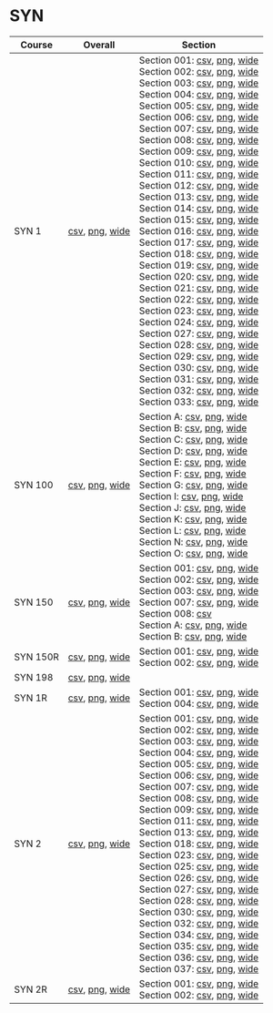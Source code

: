 # SYN

| Course | Overall | Section |
| ------ | ------- | ------- |
| SYN 1 | [csv](https://github.com/UCSD-Historical-Enrollment-Data/2024Fall/blob/main/overall/SYN%201.csv), [png](https://raw.githubusercontent.com/UCSD-Historical-Enrollment-Data/2024Fall/main/plot_overall/SYN%201.png), [wide](https://raw.githubusercontent.com/UCSD-Historical-Enrollment-Data/2024Fall/main/plot_overall_wide/SYN%201.png) | Section 001: [csv](https://github.com/UCSD-Historical-Enrollment-Data/2024Fall/blob/main/section/SYN%201_001.csv), [png](https://raw.githubusercontent.com/UCSD-Historical-Enrollment-Data/2024Fall/main/plot_section/SYN%201_001.png), [wide](https://raw.githubusercontent.com/UCSD-Historical-Enrollment-Data/2024Fall/main/plot_section_wide/SYN%201_001.png)<br>Section 002: [csv](https://github.com/UCSD-Historical-Enrollment-Data/2024Fall/blob/main/section/SYN%201_002.csv), [png](https://raw.githubusercontent.com/UCSD-Historical-Enrollment-Data/2024Fall/main/plot_section/SYN%201_002.png), [wide](https://raw.githubusercontent.com/UCSD-Historical-Enrollment-Data/2024Fall/main/plot_section_wide/SYN%201_002.png)<br>Section 003: [csv](https://github.com/UCSD-Historical-Enrollment-Data/2024Fall/blob/main/section/SYN%201_003.csv), [png](https://raw.githubusercontent.com/UCSD-Historical-Enrollment-Data/2024Fall/main/plot_section/SYN%201_003.png), [wide](https://raw.githubusercontent.com/UCSD-Historical-Enrollment-Data/2024Fall/main/plot_section_wide/SYN%201_003.png)<br>Section 004: [csv](https://github.com/UCSD-Historical-Enrollment-Data/2024Fall/blob/main/section/SYN%201_004.csv), [png](https://raw.githubusercontent.com/UCSD-Historical-Enrollment-Data/2024Fall/main/plot_section/SYN%201_004.png), [wide](https://raw.githubusercontent.com/UCSD-Historical-Enrollment-Data/2024Fall/main/plot_section_wide/SYN%201_004.png)<br>Section 005: [csv](https://github.com/UCSD-Historical-Enrollment-Data/2024Fall/blob/main/section/SYN%201_005.csv), [png](https://raw.githubusercontent.com/UCSD-Historical-Enrollment-Data/2024Fall/main/plot_section/SYN%201_005.png), [wide](https://raw.githubusercontent.com/UCSD-Historical-Enrollment-Data/2024Fall/main/plot_section_wide/SYN%201_005.png)<br>Section 006: [csv](https://github.com/UCSD-Historical-Enrollment-Data/2024Fall/blob/main/section/SYN%201_006.csv), [png](https://raw.githubusercontent.com/UCSD-Historical-Enrollment-Data/2024Fall/main/plot_section/SYN%201_006.png), [wide](https://raw.githubusercontent.com/UCSD-Historical-Enrollment-Data/2024Fall/main/plot_section_wide/SYN%201_006.png)<br>Section 007: [csv](https://github.com/UCSD-Historical-Enrollment-Data/2024Fall/blob/main/section/SYN%201_007.csv), [png](https://raw.githubusercontent.com/UCSD-Historical-Enrollment-Data/2024Fall/main/plot_section/SYN%201_007.png), [wide](https://raw.githubusercontent.com/UCSD-Historical-Enrollment-Data/2024Fall/main/plot_section_wide/SYN%201_007.png)<br>Section 008: [csv](https://github.com/UCSD-Historical-Enrollment-Data/2024Fall/blob/main/section/SYN%201_008.csv), [png](https://raw.githubusercontent.com/UCSD-Historical-Enrollment-Data/2024Fall/main/plot_section/SYN%201_008.png), [wide](https://raw.githubusercontent.com/UCSD-Historical-Enrollment-Data/2024Fall/main/plot_section_wide/SYN%201_008.png)<br>Section 009: [csv](https://github.com/UCSD-Historical-Enrollment-Data/2024Fall/blob/main/section/SYN%201_009.csv), [png](https://raw.githubusercontent.com/UCSD-Historical-Enrollment-Data/2024Fall/main/plot_section/SYN%201_009.png), [wide](https://raw.githubusercontent.com/UCSD-Historical-Enrollment-Data/2024Fall/main/plot_section_wide/SYN%201_009.png)<br>Section 010: [csv](https://github.com/UCSD-Historical-Enrollment-Data/2024Fall/blob/main/section/SYN%201_010.csv), [png](https://raw.githubusercontent.com/UCSD-Historical-Enrollment-Data/2024Fall/main/plot_section/SYN%201_010.png), [wide](https://raw.githubusercontent.com/UCSD-Historical-Enrollment-Data/2024Fall/main/plot_section_wide/SYN%201_010.png)<br>Section 011: [csv](https://github.com/UCSD-Historical-Enrollment-Data/2024Fall/blob/main/section/SYN%201_011.csv), [png](https://raw.githubusercontent.com/UCSD-Historical-Enrollment-Data/2024Fall/main/plot_section/SYN%201_011.png), [wide](https://raw.githubusercontent.com/UCSD-Historical-Enrollment-Data/2024Fall/main/plot_section_wide/SYN%201_011.png)<br>Section 012: [csv](https://github.com/UCSD-Historical-Enrollment-Data/2024Fall/blob/main/section/SYN%201_012.csv), [png](https://raw.githubusercontent.com/UCSD-Historical-Enrollment-Data/2024Fall/main/plot_section/SYN%201_012.png), [wide](https://raw.githubusercontent.com/UCSD-Historical-Enrollment-Data/2024Fall/main/plot_section_wide/SYN%201_012.png)<br>Section 013: [csv](https://github.com/UCSD-Historical-Enrollment-Data/2024Fall/blob/main/section/SYN%201_013.csv), [png](https://raw.githubusercontent.com/UCSD-Historical-Enrollment-Data/2024Fall/main/plot_section/SYN%201_013.png), [wide](https://raw.githubusercontent.com/UCSD-Historical-Enrollment-Data/2024Fall/main/plot_section_wide/SYN%201_013.png)<br>Section 014: [csv](https://github.com/UCSD-Historical-Enrollment-Data/2024Fall/blob/main/section/SYN%201_014.csv), [png](https://raw.githubusercontent.com/UCSD-Historical-Enrollment-Data/2024Fall/main/plot_section/SYN%201_014.png), [wide](https://raw.githubusercontent.com/UCSD-Historical-Enrollment-Data/2024Fall/main/plot_section_wide/SYN%201_014.png)<br>Section 015: [csv](https://github.com/UCSD-Historical-Enrollment-Data/2024Fall/blob/main/section/SYN%201_015.csv), [png](https://raw.githubusercontent.com/UCSD-Historical-Enrollment-Data/2024Fall/main/plot_section/SYN%201_015.png), [wide](https://raw.githubusercontent.com/UCSD-Historical-Enrollment-Data/2024Fall/main/plot_section_wide/SYN%201_015.png)<br>Section 016: [csv](https://github.com/UCSD-Historical-Enrollment-Data/2024Fall/blob/main/section/SYN%201_016.csv), [png](https://raw.githubusercontent.com/UCSD-Historical-Enrollment-Data/2024Fall/main/plot_section/SYN%201_016.png), [wide](https://raw.githubusercontent.com/UCSD-Historical-Enrollment-Data/2024Fall/main/plot_section_wide/SYN%201_016.png)<br>Section 017: [csv](https://github.com/UCSD-Historical-Enrollment-Data/2024Fall/blob/main/section/SYN%201_017.csv), [png](https://raw.githubusercontent.com/UCSD-Historical-Enrollment-Data/2024Fall/main/plot_section/SYN%201_017.png), [wide](https://raw.githubusercontent.com/UCSD-Historical-Enrollment-Data/2024Fall/main/plot_section_wide/SYN%201_017.png)<br>Section 018: [csv](https://github.com/UCSD-Historical-Enrollment-Data/2024Fall/blob/main/section/SYN%201_018.csv), [png](https://raw.githubusercontent.com/UCSD-Historical-Enrollment-Data/2024Fall/main/plot_section/SYN%201_018.png), [wide](https://raw.githubusercontent.com/UCSD-Historical-Enrollment-Data/2024Fall/main/plot_section_wide/SYN%201_018.png)<br>Section 019: [csv](https://github.com/UCSD-Historical-Enrollment-Data/2024Fall/blob/main/section/SYN%201_019.csv), [png](https://raw.githubusercontent.com/UCSD-Historical-Enrollment-Data/2024Fall/main/plot_section/SYN%201_019.png), [wide](https://raw.githubusercontent.com/UCSD-Historical-Enrollment-Data/2024Fall/main/plot_section_wide/SYN%201_019.png)<br>Section 020: [csv](https://github.com/UCSD-Historical-Enrollment-Data/2024Fall/blob/main/section/SYN%201_020.csv), [png](https://raw.githubusercontent.com/UCSD-Historical-Enrollment-Data/2024Fall/main/plot_section/SYN%201_020.png), [wide](https://raw.githubusercontent.com/UCSD-Historical-Enrollment-Data/2024Fall/main/plot_section_wide/SYN%201_020.png)<br>Section 021: [csv](https://github.com/UCSD-Historical-Enrollment-Data/2024Fall/blob/main/section/SYN%201_021.csv), [png](https://raw.githubusercontent.com/UCSD-Historical-Enrollment-Data/2024Fall/main/plot_section/SYN%201_021.png), [wide](https://raw.githubusercontent.com/UCSD-Historical-Enrollment-Data/2024Fall/main/plot_section_wide/SYN%201_021.png)<br>Section 022: [csv](https://github.com/UCSD-Historical-Enrollment-Data/2024Fall/blob/main/section/SYN%201_022.csv), [png](https://raw.githubusercontent.com/UCSD-Historical-Enrollment-Data/2024Fall/main/plot_section/SYN%201_022.png), [wide](https://raw.githubusercontent.com/UCSD-Historical-Enrollment-Data/2024Fall/main/plot_section_wide/SYN%201_022.png)<br>Section 023: [csv](https://github.com/UCSD-Historical-Enrollment-Data/2024Fall/blob/main/section/SYN%201_023.csv), [png](https://raw.githubusercontent.com/UCSD-Historical-Enrollment-Data/2024Fall/main/plot_section/SYN%201_023.png), [wide](https://raw.githubusercontent.com/UCSD-Historical-Enrollment-Data/2024Fall/main/plot_section_wide/SYN%201_023.png)<br>Section 024: [csv](https://github.com/UCSD-Historical-Enrollment-Data/2024Fall/blob/main/section/SYN%201_024.csv), [png](https://raw.githubusercontent.com/UCSD-Historical-Enrollment-Data/2024Fall/main/plot_section/SYN%201_024.png), [wide](https://raw.githubusercontent.com/UCSD-Historical-Enrollment-Data/2024Fall/main/plot_section_wide/SYN%201_024.png)<br>Section 027: [csv](https://github.com/UCSD-Historical-Enrollment-Data/2024Fall/blob/main/section/SYN%201_027.csv), [png](https://raw.githubusercontent.com/UCSD-Historical-Enrollment-Data/2024Fall/main/plot_section/SYN%201_027.png), [wide](https://raw.githubusercontent.com/UCSD-Historical-Enrollment-Data/2024Fall/main/plot_section_wide/SYN%201_027.png)<br>Section 028: [csv](https://github.com/UCSD-Historical-Enrollment-Data/2024Fall/blob/main/section/SYN%201_028.csv), [png](https://raw.githubusercontent.com/UCSD-Historical-Enrollment-Data/2024Fall/main/plot_section/SYN%201_028.png), [wide](https://raw.githubusercontent.com/UCSD-Historical-Enrollment-Data/2024Fall/main/plot_section_wide/SYN%201_028.png)<br>Section 029: [csv](https://github.com/UCSD-Historical-Enrollment-Data/2024Fall/blob/main/section/SYN%201_029.csv), [png](https://raw.githubusercontent.com/UCSD-Historical-Enrollment-Data/2024Fall/main/plot_section/SYN%201_029.png), [wide](https://raw.githubusercontent.com/UCSD-Historical-Enrollment-Data/2024Fall/main/plot_section_wide/SYN%201_029.png)<br>Section 030: [csv](https://github.com/UCSD-Historical-Enrollment-Data/2024Fall/blob/main/section/SYN%201_030.csv), [png](https://raw.githubusercontent.com/UCSD-Historical-Enrollment-Data/2024Fall/main/plot_section/SYN%201_030.png), [wide](https://raw.githubusercontent.com/UCSD-Historical-Enrollment-Data/2024Fall/main/plot_section_wide/SYN%201_030.png)<br>Section 031: [csv](https://github.com/UCSD-Historical-Enrollment-Data/2024Fall/blob/main/section/SYN%201_031.csv), [png](https://raw.githubusercontent.com/UCSD-Historical-Enrollment-Data/2024Fall/main/plot_section/SYN%201_031.png), [wide](https://raw.githubusercontent.com/UCSD-Historical-Enrollment-Data/2024Fall/main/plot_section_wide/SYN%201_031.png)<br>Section 032: [csv](https://github.com/UCSD-Historical-Enrollment-Data/2024Fall/blob/main/section/SYN%201_032.csv), [png](https://raw.githubusercontent.com/UCSD-Historical-Enrollment-Data/2024Fall/main/plot_section/SYN%201_032.png), [wide](https://raw.githubusercontent.com/UCSD-Historical-Enrollment-Data/2024Fall/main/plot_section_wide/SYN%201_032.png)<br>Section 033: [csv](https://github.com/UCSD-Historical-Enrollment-Data/2024Fall/blob/main/section/SYN%201_033.csv), [png](https://raw.githubusercontent.com/UCSD-Historical-Enrollment-Data/2024Fall/main/plot_section/SYN%201_033.png), [wide](https://raw.githubusercontent.com/UCSD-Historical-Enrollment-Data/2024Fall/main/plot_section_wide/SYN%201_033.png) |
| SYN 100 | [csv](https://github.com/UCSD-Historical-Enrollment-Data/2024Fall/blob/main/overall/SYN%20100.csv), [png](https://raw.githubusercontent.com/UCSD-Historical-Enrollment-Data/2024Fall/main/plot_overall/SYN%20100.png), [wide](https://raw.githubusercontent.com/UCSD-Historical-Enrollment-Data/2024Fall/main/plot_overall_wide/SYN%20100.png) | Section A: [csv](https://github.com/UCSD-Historical-Enrollment-Data/2024Fall/blob/main/section/SYN%20100_A.csv), [png](https://raw.githubusercontent.com/UCSD-Historical-Enrollment-Data/2024Fall/main/plot_section/SYN%20100_A.png), [wide](https://raw.githubusercontent.com/UCSD-Historical-Enrollment-Data/2024Fall/main/plot_section_wide/SYN%20100_A.png)<br>Section B: [csv](https://github.com/UCSD-Historical-Enrollment-Data/2024Fall/blob/main/section/SYN%20100_B.csv), [png](https://raw.githubusercontent.com/UCSD-Historical-Enrollment-Data/2024Fall/main/plot_section/SYN%20100_B.png), [wide](https://raw.githubusercontent.com/UCSD-Historical-Enrollment-Data/2024Fall/main/plot_section_wide/SYN%20100_B.png)<br>Section C: [csv](https://github.com/UCSD-Historical-Enrollment-Data/2024Fall/blob/main/section/SYN%20100_C.csv), [png](https://raw.githubusercontent.com/UCSD-Historical-Enrollment-Data/2024Fall/main/plot_section/SYN%20100_C.png), [wide](https://raw.githubusercontent.com/UCSD-Historical-Enrollment-Data/2024Fall/main/plot_section_wide/SYN%20100_C.png)<br>Section D: [csv](https://github.com/UCSD-Historical-Enrollment-Data/2024Fall/blob/main/section/SYN%20100_D.csv), [png](https://raw.githubusercontent.com/UCSD-Historical-Enrollment-Data/2024Fall/main/plot_section/SYN%20100_D.png), [wide](https://raw.githubusercontent.com/UCSD-Historical-Enrollment-Data/2024Fall/main/plot_section_wide/SYN%20100_D.png)<br>Section E: [csv](https://github.com/UCSD-Historical-Enrollment-Data/2024Fall/blob/main/section/SYN%20100_E.csv), [png](https://raw.githubusercontent.com/UCSD-Historical-Enrollment-Data/2024Fall/main/plot_section/SYN%20100_E.png), [wide](https://raw.githubusercontent.com/UCSD-Historical-Enrollment-Data/2024Fall/main/plot_section_wide/SYN%20100_E.png)<br>Section F: [csv](https://github.com/UCSD-Historical-Enrollment-Data/2024Fall/blob/main/section/SYN%20100_F.csv), [png](https://raw.githubusercontent.com/UCSD-Historical-Enrollment-Data/2024Fall/main/plot_section/SYN%20100_F.png), [wide](https://raw.githubusercontent.com/UCSD-Historical-Enrollment-Data/2024Fall/main/plot_section_wide/SYN%20100_F.png)<br>Section G: [csv](https://github.com/UCSD-Historical-Enrollment-Data/2024Fall/blob/main/section/SYN%20100_G.csv), [png](https://raw.githubusercontent.com/UCSD-Historical-Enrollment-Data/2024Fall/main/plot_section/SYN%20100_G.png), [wide](https://raw.githubusercontent.com/UCSD-Historical-Enrollment-Data/2024Fall/main/plot_section_wide/SYN%20100_G.png)<br>Section I: [csv](https://github.com/UCSD-Historical-Enrollment-Data/2024Fall/blob/main/section/SYN%20100_I.csv), [png](https://raw.githubusercontent.com/UCSD-Historical-Enrollment-Data/2024Fall/main/plot_section/SYN%20100_I.png), [wide](https://raw.githubusercontent.com/UCSD-Historical-Enrollment-Data/2024Fall/main/plot_section_wide/SYN%20100_I.png)<br>Section J: [csv](https://github.com/UCSD-Historical-Enrollment-Data/2024Fall/blob/main/section/SYN%20100_J.csv), [png](https://raw.githubusercontent.com/UCSD-Historical-Enrollment-Data/2024Fall/main/plot_section/SYN%20100_J.png), [wide](https://raw.githubusercontent.com/UCSD-Historical-Enrollment-Data/2024Fall/main/plot_section_wide/SYN%20100_J.png)<br>Section K: [csv](https://github.com/UCSD-Historical-Enrollment-Data/2024Fall/blob/main/section/SYN%20100_K.csv), [png](https://raw.githubusercontent.com/UCSD-Historical-Enrollment-Data/2024Fall/main/plot_section/SYN%20100_K.png), [wide](https://raw.githubusercontent.com/UCSD-Historical-Enrollment-Data/2024Fall/main/plot_section_wide/SYN%20100_K.png)<br>Section L: [csv](https://github.com/UCSD-Historical-Enrollment-Data/2024Fall/blob/main/section/SYN%20100_L.csv), [png](https://raw.githubusercontent.com/UCSD-Historical-Enrollment-Data/2024Fall/main/plot_section/SYN%20100_L.png), [wide](https://raw.githubusercontent.com/UCSD-Historical-Enrollment-Data/2024Fall/main/plot_section_wide/SYN%20100_L.png)<br>Section N: [csv](https://github.com/UCSD-Historical-Enrollment-Data/2024Fall/blob/main/section/SYN%20100_N.csv), [png](https://raw.githubusercontent.com/UCSD-Historical-Enrollment-Data/2024Fall/main/plot_section/SYN%20100_N.png), [wide](https://raw.githubusercontent.com/UCSD-Historical-Enrollment-Data/2024Fall/main/plot_section_wide/SYN%20100_N.png)<br>Section O: [csv](https://github.com/UCSD-Historical-Enrollment-Data/2024Fall/blob/main/section/SYN%20100_O.csv), [png](https://raw.githubusercontent.com/UCSD-Historical-Enrollment-Data/2024Fall/main/plot_section/SYN%20100_O.png), [wide](https://raw.githubusercontent.com/UCSD-Historical-Enrollment-Data/2024Fall/main/plot_section_wide/SYN%20100_O.png) |
| SYN 150 | [csv](https://github.com/UCSD-Historical-Enrollment-Data/2024Fall/blob/main/overall/SYN%20150.csv), [png](https://raw.githubusercontent.com/UCSD-Historical-Enrollment-Data/2024Fall/main/plot_overall/SYN%20150.png), [wide](https://raw.githubusercontent.com/UCSD-Historical-Enrollment-Data/2024Fall/main/plot_overall_wide/SYN%20150.png) | Section 001: [csv](https://github.com/UCSD-Historical-Enrollment-Data/2024Fall/blob/main/section/SYN%20150_001.csv), [png](https://raw.githubusercontent.com/UCSD-Historical-Enrollment-Data/2024Fall/main/plot_section/SYN%20150_001.png), [wide](https://raw.githubusercontent.com/UCSD-Historical-Enrollment-Data/2024Fall/main/plot_section_wide/SYN%20150_001.png)<br>Section 002: [csv](https://github.com/UCSD-Historical-Enrollment-Data/2024Fall/blob/main/section/SYN%20150_002.csv), [png](https://raw.githubusercontent.com/UCSD-Historical-Enrollment-Data/2024Fall/main/plot_section/SYN%20150_002.png), [wide](https://raw.githubusercontent.com/UCSD-Historical-Enrollment-Data/2024Fall/main/plot_section_wide/SYN%20150_002.png)<br>Section 003: [csv](https://github.com/UCSD-Historical-Enrollment-Data/2024Fall/blob/main/section/SYN%20150_003.csv), [png](https://raw.githubusercontent.com/UCSD-Historical-Enrollment-Data/2024Fall/main/plot_section/SYN%20150_003.png), [wide](https://raw.githubusercontent.com/UCSD-Historical-Enrollment-Data/2024Fall/main/plot_section_wide/SYN%20150_003.png)<br>Section 007: [csv](https://github.com/UCSD-Historical-Enrollment-Data/2024Fall/blob/main/section/SYN%20150_007.csv), [png](https://raw.githubusercontent.com/UCSD-Historical-Enrollment-Data/2024Fall/main/plot_section/SYN%20150_007.png), [wide](https://raw.githubusercontent.com/UCSD-Historical-Enrollment-Data/2024Fall/main/plot_section_wide/SYN%20150_007.png)<br>Section 008: [csv](https://github.com/UCSD-Historical-Enrollment-Data/2024Fall/blob/main/section/SYN%20150_008.csv)<br>Section A: [csv](https://github.com/UCSD-Historical-Enrollment-Data/2024Fall/blob/main/section/SYN%20150_A.csv), [png](https://raw.githubusercontent.com/UCSD-Historical-Enrollment-Data/2024Fall/main/plot_section/SYN%20150_A.png), [wide](https://raw.githubusercontent.com/UCSD-Historical-Enrollment-Data/2024Fall/main/plot_section_wide/SYN%20150_A.png)<br>Section B: [csv](https://github.com/UCSD-Historical-Enrollment-Data/2024Fall/blob/main/section/SYN%20150_B.csv), [png](https://raw.githubusercontent.com/UCSD-Historical-Enrollment-Data/2024Fall/main/plot_section/SYN%20150_B.png), [wide](https://raw.githubusercontent.com/UCSD-Historical-Enrollment-Data/2024Fall/main/plot_section_wide/SYN%20150_B.png) |
| SYN 150R | [csv](https://github.com/UCSD-Historical-Enrollment-Data/2024Fall/blob/main/overall/SYN%20150R.csv), [png](https://raw.githubusercontent.com/UCSD-Historical-Enrollment-Data/2024Fall/main/plot_overall/SYN%20150R.png), [wide](https://raw.githubusercontent.com/UCSD-Historical-Enrollment-Data/2024Fall/main/plot_overall_wide/SYN%20150R.png) | Section 001: [csv](https://github.com/UCSD-Historical-Enrollment-Data/2024Fall/blob/main/section/SYN%20150R_001.csv), [png](https://raw.githubusercontent.com/UCSD-Historical-Enrollment-Data/2024Fall/main/plot_section/SYN%20150R_001.png), [wide](https://raw.githubusercontent.com/UCSD-Historical-Enrollment-Data/2024Fall/main/plot_section_wide/SYN%20150R_001.png)<br>Section 002: [csv](https://github.com/UCSD-Historical-Enrollment-Data/2024Fall/blob/main/section/SYN%20150R_002.csv), [png](https://raw.githubusercontent.com/UCSD-Historical-Enrollment-Data/2024Fall/main/plot_section/SYN%20150R_002.png), [wide](https://raw.githubusercontent.com/UCSD-Historical-Enrollment-Data/2024Fall/main/plot_section_wide/SYN%20150R_002.png) |
| SYN 198 | [csv](https://github.com/UCSD-Historical-Enrollment-Data/2024Fall/blob/main/overall/SYN%20198.csv), [png](https://raw.githubusercontent.com/UCSD-Historical-Enrollment-Data/2024Fall/main/plot_overall/SYN%20198.png), [wide](https://raw.githubusercontent.com/UCSD-Historical-Enrollment-Data/2024Fall/main/plot_overall_wide/SYN%20198.png) |  |
| SYN 1R | [csv](https://github.com/UCSD-Historical-Enrollment-Data/2024Fall/blob/main/overall/SYN%201R.csv), [png](https://raw.githubusercontent.com/UCSD-Historical-Enrollment-Data/2024Fall/main/plot_overall/SYN%201R.png), [wide](https://raw.githubusercontent.com/UCSD-Historical-Enrollment-Data/2024Fall/main/plot_overall_wide/SYN%201R.png) | Section 001: [csv](https://github.com/UCSD-Historical-Enrollment-Data/2024Fall/blob/main/section/SYN%201R_001.csv), [png](https://raw.githubusercontent.com/UCSD-Historical-Enrollment-Data/2024Fall/main/plot_section/SYN%201R_001.png), [wide](https://raw.githubusercontent.com/UCSD-Historical-Enrollment-Data/2024Fall/main/plot_section_wide/SYN%201R_001.png)<br>Section 004: [csv](https://github.com/UCSD-Historical-Enrollment-Data/2024Fall/blob/main/section/SYN%201R_004.csv), [png](https://raw.githubusercontent.com/UCSD-Historical-Enrollment-Data/2024Fall/main/plot_section/SYN%201R_004.png), [wide](https://raw.githubusercontent.com/UCSD-Historical-Enrollment-Data/2024Fall/main/plot_section_wide/SYN%201R_004.png) |
| SYN 2 | [csv](https://github.com/UCSD-Historical-Enrollment-Data/2024Fall/blob/main/overall/SYN%202.csv), [png](https://raw.githubusercontent.com/UCSD-Historical-Enrollment-Data/2024Fall/main/plot_overall/SYN%202.png), [wide](https://raw.githubusercontent.com/UCSD-Historical-Enrollment-Data/2024Fall/main/plot_overall_wide/SYN%202.png) | Section 001: [csv](https://github.com/UCSD-Historical-Enrollment-Data/2024Fall/blob/main/section/SYN%202_001.csv), [png](https://raw.githubusercontent.com/UCSD-Historical-Enrollment-Data/2024Fall/main/plot_section/SYN%202_001.png), [wide](https://raw.githubusercontent.com/UCSD-Historical-Enrollment-Data/2024Fall/main/plot_section_wide/SYN%202_001.png)<br>Section 002: [csv](https://github.com/UCSD-Historical-Enrollment-Data/2024Fall/blob/main/section/SYN%202_002.csv), [png](https://raw.githubusercontent.com/UCSD-Historical-Enrollment-Data/2024Fall/main/plot_section/SYN%202_002.png), [wide](https://raw.githubusercontent.com/UCSD-Historical-Enrollment-Data/2024Fall/main/plot_section_wide/SYN%202_002.png)<br>Section 003: [csv](https://github.com/UCSD-Historical-Enrollment-Data/2024Fall/blob/main/section/SYN%202_003.csv), [png](https://raw.githubusercontent.com/UCSD-Historical-Enrollment-Data/2024Fall/main/plot_section/SYN%202_003.png), [wide](https://raw.githubusercontent.com/UCSD-Historical-Enrollment-Data/2024Fall/main/plot_section_wide/SYN%202_003.png)<br>Section 004: [csv](https://github.com/UCSD-Historical-Enrollment-Data/2024Fall/blob/main/section/SYN%202_004.csv), [png](https://raw.githubusercontent.com/UCSD-Historical-Enrollment-Data/2024Fall/main/plot_section/SYN%202_004.png), [wide](https://raw.githubusercontent.com/UCSD-Historical-Enrollment-Data/2024Fall/main/plot_section_wide/SYN%202_004.png)<br>Section 005: [csv](https://github.com/UCSD-Historical-Enrollment-Data/2024Fall/blob/main/section/SYN%202_005.csv), [png](https://raw.githubusercontent.com/UCSD-Historical-Enrollment-Data/2024Fall/main/plot_section/SYN%202_005.png), [wide](https://raw.githubusercontent.com/UCSD-Historical-Enrollment-Data/2024Fall/main/plot_section_wide/SYN%202_005.png)<br>Section 006: [csv](https://github.com/UCSD-Historical-Enrollment-Data/2024Fall/blob/main/section/SYN%202_006.csv), [png](https://raw.githubusercontent.com/UCSD-Historical-Enrollment-Data/2024Fall/main/plot_section/SYN%202_006.png), [wide](https://raw.githubusercontent.com/UCSD-Historical-Enrollment-Data/2024Fall/main/plot_section_wide/SYN%202_006.png)<br>Section 007: [csv](https://github.com/UCSD-Historical-Enrollment-Data/2024Fall/blob/main/section/SYN%202_007.csv), [png](https://raw.githubusercontent.com/UCSD-Historical-Enrollment-Data/2024Fall/main/plot_section/SYN%202_007.png), [wide](https://raw.githubusercontent.com/UCSD-Historical-Enrollment-Data/2024Fall/main/plot_section_wide/SYN%202_007.png)<br>Section 008: [csv](https://github.com/UCSD-Historical-Enrollment-Data/2024Fall/blob/main/section/SYN%202_008.csv), [png](https://raw.githubusercontent.com/UCSD-Historical-Enrollment-Data/2024Fall/main/plot_section/SYN%202_008.png), [wide](https://raw.githubusercontent.com/UCSD-Historical-Enrollment-Data/2024Fall/main/plot_section_wide/SYN%202_008.png)<br>Section 009: [csv](https://github.com/UCSD-Historical-Enrollment-Data/2024Fall/blob/main/section/SYN%202_009.csv), [png](https://raw.githubusercontent.com/UCSD-Historical-Enrollment-Data/2024Fall/main/plot_section/SYN%202_009.png), [wide](https://raw.githubusercontent.com/UCSD-Historical-Enrollment-Data/2024Fall/main/plot_section_wide/SYN%202_009.png)<br>Section 011: [csv](https://github.com/UCSD-Historical-Enrollment-Data/2024Fall/blob/main/section/SYN%202_011.csv), [png](https://raw.githubusercontent.com/UCSD-Historical-Enrollment-Data/2024Fall/main/plot_section/SYN%202_011.png), [wide](https://raw.githubusercontent.com/UCSD-Historical-Enrollment-Data/2024Fall/main/plot_section_wide/SYN%202_011.png)<br>Section 013: [csv](https://github.com/UCSD-Historical-Enrollment-Data/2024Fall/blob/main/section/SYN%202_013.csv), [png](https://raw.githubusercontent.com/UCSD-Historical-Enrollment-Data/2024Fall/main/plot_section/SYN%202_013.png), [wide](https://raw.githubusercontent.com/UCSD-Historical-Enrollment-Data/2024Fall/main/plot_section_wide/SYN%202_013.png)<br>Section 018: [csv](https://github.com/UCSD-Historical-Enrollment-Data/2024Fall/blob/main/section/SYN%202_018.csv), [png](https://raw.githubusercontent.com/UCSD-Historical-Enrollment-Data/2024Fall/main/plot_section/SYN%202_018.png), [wide](https://raw.githubusercontent.com/UCSD-Historical-Enrollment-Data/2024Fall/main/plot_section_wide/SYN%202_018.png)<br>Section 023: [csv](https://github.com/UCSD-Historical-Enrollment-Data/2024Fall/blob/main/section/SYN%202_023.csv), [png](https://raw.githubusercontent.com/UCSD-Historical-Enrollment-Data/2024Fall/main/plot_section/SYN%202_023.png), [wide](https://raw.githubusercontent.com/UCSD-Historical-Enrollment-Data/2024Fall/main/plot_section_wide/SYN%202_023.png)<br>Section 025: [csv](https://github.com/UCSD-Historical-Enrollment-Data/2024Fall/blob/main/section/SYN%202_025.csv), [png](https://raw.githubusercontent.com/UCSD-Historical-Enrollment-Data/2024Fall/main/plot_section/SYN%202_025.png), [wide](https://raw.githubusercontent.com/UCSD-Historical-Enrollment-Data/2024Fall/main/plot_section_wide/SYN%202_025.png)<br>Section 026: [csv](https://github.com/UCSD-Historical-Enrollment-Data/2024Fall/blob/main/section/SYN%202_026.csv), [png](https://raw.githubusercontent.com/UCSD-Historical-Enrollment-Data/2024Fall/main/plot_section/SYN%202_026.png), [wide](https://raw.githubusercontent.com/UCSD-Historical-Enrollment-Data/2024Fall/main/plot_section_wide/SYN%202_026.png)<br>Section 027: [csv](https://github.com/UCSD-Historical-Enrollment-Data/2024Fall/blob/main/section/SYN%202_027.csv), [png](https://raw.githubusercontent.com/UCSD-Historical-Enrollment-Data/2024Fall/main/plot_section/SYN%202_027.png), [wide](https://raw.githubusercontent.com/UCSD-Historical-Enrollment-Data/2024Fall/main/plot_section_wide/SYN%202_027.png)<br>Section 028: [csv](https://github.com/UCSD-Historical-Enrollment-Data/2024Fall/blob/main/section/SYN%202_028.csv), [png](https://raw.githubusercontent.com/UCSD-Historical-Enrollment-Data/2024Fall/main/plot_section/SYN%202_028.png), [wide](https://raw.githubusercontent.com/UCSD-Historical-Enrollment-Data/2024Fall/main/plot_section_wide/SYN%202_028.png)<br>Section 030: [csv](https://github.com/UCSD-Historical-Enrollment-Data/2024Fall/blob/main/section/SYN%202_030.csv), [png](https://raw.githubusercontent.com/UCSD-Historical-Enrollment-Data/2024Fall/main/plot_section/SYN%202_030.png), [wide](https://raw.githubusercontent.com/UCSD-Historical-Enrollment-Data/2024Fall/main/plot_section_wide/SYN%202_030.png)<br>Section 032: [csv](https://github.com/UCSD-Historical-Enrollment-Data/2024Fall/blob/main/section/SYN%202_032.csv), [png](https://raw.githubusercontent.com/UCSD-Historical-Enrollment-Data/2024Fall/main/plot_section/SYN%202_032.png), [wide](https://raw.githubusercontent.com/UCSD-Historical-Enrollment-Data/2024Fall/main/plot_section_wide/SYN%202_032.png)<br>Section 034: [csv](https://github.com/UCSD-Historical-Enrollment-Data/2024Fall/blob/main/section/SYN%202_034.csv), [png](https://raw.githubusercontent.com/UCSD-Historical-Enrollment-Data/2024Fall/main/plot_section/SYN%202_034.png), [wide](https://raw.githubusercontent.com/UCSD-Historical-Enrollment-Data/2024Fall/main/plot_section_wide/SYN%202_034.png)<br>Section 035: [csv](https://github.com/UCSD-Historical-Enrollment-Data/2024Fall/blob/main/section/SYN%202_035.csv), [png](https://raw.githubusercontent.com/UCSD-Historical-Enrollment-Data/2024Fall/main/plot_section/SYN%202_035.png), [wide](https://raw.githubusercontent.com/UCSD-Historical-Enrollment-Data/2024Fall/main/plot_section_wide/SYN%202_035.png)<br>Section 036: [csv](https://github.com/UCSD-Historical-Enrollment-Data/2024Fall/blob/main/section/SYN%202_036.csv), [png](https://raw.githubusercontent.com/UCSD-Historical-Enrollment-Data/2024Fall/main/plot_section/SYN%202_036.png), [wide](https://raw.githubusercontent.com/UCSD-Historical-Enrollment-Data/2024Fall/main/plot_section_wide/SYN%202_036.png)<br>Section 037: [csv](https://github.com/UCSD-Historical-Enrollment-Data/2024Fall/blob/main/section/SYN%202_037.csv), [png](https://raw.githubusercontent.com/UCSD-Historical-Enrollment-Data/2024Fall/main/plot_section/SYN%202_037.png), [wide](https://raw.githubusercontent.com/UCSD-Historical-Enrollment-Data/2024Fall/main/plot_section_wide/SYN%202_037.png) |
| SYN 2R | [csv](https://github.com/UCSD-Historical-Enrollment-Data/2024Fall/blob/main/overall/SYN%202R.csv), [png](https://raw.githubusercontent.com/UCSD-Historical-Enrollment-Data/2024Fall/main/plot_overall/SYN%202R.png), [wide](https://raw.githubusercontent.com/UCSD-Historical-Enrollment-Data/2024Fall/main/plot_overall_wide/SYN%202R.png) | Section 001: [csv](https://github.com/UCSD-Historical-Enrollment-Data/2024Fall/blob/main/section/SYN%202R_001.csv), [png](https://raw.githubusercontent.com/UCSD-Historical-Enrollment-Data/2024Fall/main/plot_section/SYN%202R_001.png), [wide](https://raw.githubusercontent.com/UCSD-Historical-Enrollment-Data/2024Fall/main/plot_section_wide/SYN%202R_001.png)<br>Section 002: [csv](https://github.com/UCSD-Historical-Enrollment-Data/2024Fall/blob/main/section/SYN%202R_002.csv), [png](https://raw.githubusercontent.com/UCSD-Historical-Enrollment-Data/2024Fall/main/plot_section/SYN%202R_002.png), [wide](https://raw.githubusercontent.com/UCSD-Historical-Enrollment-Data/2024Fall/main/plot_section_wide/SYN%202R_002.png) |
